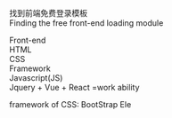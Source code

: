 找到前端免费登录模板  
Finding the free front-end loading module  
  
Front-end  
HTML  
CSS  
Framework  
Javascript(JS)  
Jquery + Vue + React =work ability  
  
framework of CSS: BootStrap Ele
